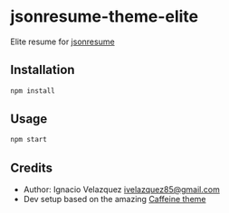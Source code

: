 # jsonresume-theme-elite

Elite resume for [jsonresume](https://jsonresume.org/)

## Installation

```bash
npm install
```

## Usage

```bash
npm start
```


## Credits

+ Author: Ignacio Velazquez <ivelazquez85@gmail.com>
+ Dev setup based on the amazing [Caffeine theme](https://github.com/kelyvin/jsonresume-theme-caffeine)
